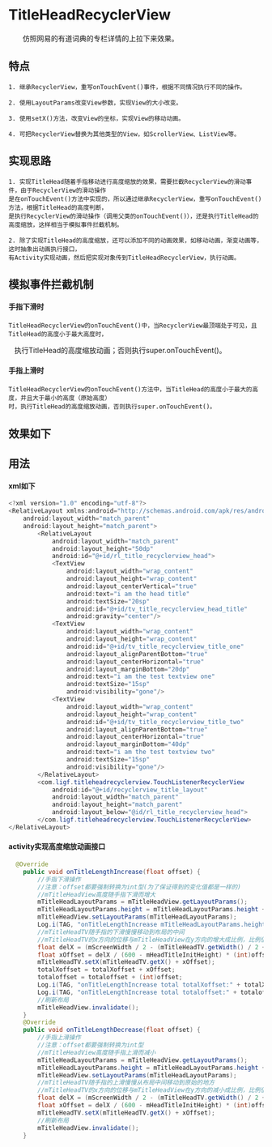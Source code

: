 # TitleHeadRecyclerView
　　仿照网易的有道词典的专栏详情的上拉下来效果。

## 特点

	1. 继承RecyclerView，重写onTouchEvent()事件，根据不同情况执行不同的操作。
  
	2. 使用LayoutParams改变View参数，实现View的大小改变。
  
	3. 使用setX()方法，改变View的坐标，实现View的移动动画。
  
	4. 可把RecyclerView替换为其他类型的View，如ScrollerView、ListView等。

## 实现思路


	1. 实现TitleHead随着手指移动进行高度缩放的效果，需要拦截RecyclerView的滑动事件，由于RecyclerView的滑动操作
    是在onTouchEvent()方法中实现的，所以通过继承RecyclerView，重写onTouchEvent()方法，根据TitleHead的高度判断，
    是执行RecyclerView的滑动操作（调用父类的onTouchEvent()），还是执行TitleHead的高度缩放，这样相当于模拟事件拦截机制。
    
    2. 除了实现TitleHead的高度缩放，还可以添加不同的动画效果，如移动动画，渐变动画等，这时抽象出动画执行接口，
    有Activity实现动画，然后把实现对象传到TitleHeadRecyclerView，执行动画。

## 模拟事件拦截机制

#### 手指下滑时
    TitleHeadRecyclerView的onTouchEvent()中，当RecyclerView最顶端处于可见，且TitleHead的高度小于最大高度时，
    执行TitleHead的高度缩放动画；否则执行super.onTouchEvent()。

#### 手指上滑时
    TitleHeadRecyclerView的onTouchEvent()方法中，当TitleHead的高度小于最大的高度，并且大于最小的高度（原始高度）
    时，执行TitleHead的高度缩放动画，否则执行super.onTouchEvent()。


## 效果如下


## 用法

#### xml如下

``` java
<?xml version="1.0" encoding="utf-8"?>
<RelativeLayout xmlns:android="http://schemas.android.com/apk/res/android";
    android:layout_width="match_parent"
    android:layout_height="match_parent">
        <RelativeLayout
            android:layout_width="match_parent"
            android:layout_height="50dp"
            android:id="@+id/rl_title_recyclerview_head">
            <TextView
                android:layout_width="wrap_content"
                android:layout_height="wrap_content"
                android:layout_centerVertical="true"
                android:text="i am the head title"
                android:textSize="20sp"
                android:id="@+id/tv_title_recyclerview_head_title"
                android:gravity="center"/>
            <TextView
                android:layout_width="wrap_content"
                android:layout_height="wrap_content"
                android:id="@+id/tv_title_recyclerview_title_one"
                android:layout_alignParentBottom="true"
                android:layout_centerHorizontal="true"
                android:layout_marginBottom="20dp"
                android:text="i am the test textview one"
                android:textSize="15sp"
                android:visibility="gone"/>
            <TextView
                android:layout_width="wrap_content"
                android:layout_height="wrap_content"
                android:id="@+id/tv_title_recyclerview_title_two"
                android:layout_alignParentBottom="true"
                android:layout_centerHorizontal="true"
                android:layout_marginBottom="40dp"
                android:text="i am the test textview two"
                android:textSize="15sp"
                android:visibility="gone"/>
        </RelativeLayout>
        <com.ligf.titleheadrecyclerview.TouchListenerRecyclerView
            android:id="@+id/recyclerview_title_layout"
            android:layout_width="match_parent"
            android:layout_height="match_parent"
            android:layout_below="@id/rl_title_recyclerview_head">
        </com.ligf.titleheadrecyclerview.TouchListenerRecyclerView>
</RelativeLayout>


```

#### activity实现高度缩放动画接口

``` java
  @Override
    public void onTitleLengthIncrease(float offset) {
        //手指下滑操作
        //注意：offset都要强制转换为int型(为了保证得到的变化值都是一样的)
        //mTitleHeadView高度随手指下滑而增大
        mTitleHeadLayoutParams = mTitleHeadView.getLayoutParams();
        mTitleHeadLayoutParams.height = mTitleHeadLayoutParams.height + (int)offset;
        mTitleHeadView.setLayoutParams(mTitleHeadLayoutParams);
        Log.i(TAG, "onTitleLengthIncrease mTitleHeadLayoutParams.height:" + mTitleHeadLayoutParams.height);
        //mTitleHeadTV随手指的下滑慢慢移动到布局的中间
        //mTitleHeadTV的x方向的位移与mTitleHeadView在y方向的增大成比例，比例值就是x方向需要移动的总位移/y方向需要增大的总大小
        float delX = (mScreenWidth / 2 - (mTitleHeadTV.getWidth() / 2 + mHeadTitleTextInitX));
        float xOffset = delX / (600 - mHeadTitleInitHeight) * (int)offset;
        mTitleHeadTV.setX(mTitleHeadTV.getX() + xOffset);
        totalXoffset = totalXoffset + xOffset;
        totaloffset = totaloffset + (int)offset;
        Log.i(TAG, "onTitleLengthIncrease total totalXoffset:" + totalXoffset);
        Log.i(TAG, "onTitleLengthIncrease total totaloffset:" + totaloffset);
        //刷新布局
        mTitleHeadView.invalidate();
    }
    @Override
    public void onTitleLengthDecrease(float offset) {
        //手指上滑操作
        //注意：offset都要强制转换为int型
        //mTitleHeadView高度随手指上滑而减小
        mTitleHeadLayoutParams = mTitleHeadView.getLayoutParams();
        mTitleHeadLayoutParams.height = mTitleHeadLayoutParams.height + (int)offset;
        mTitleHeadView.setLayoutParams(mTitleHeadLayoutParams);
        //mTitleHeadTV随手指的上滑慢慢从布局中间移动到原始的地方
        //mTitleHeadTV的x方向的位移与mTitleHeadView在y方向的减小成比例，比例值就是x方向需要移动的总位移/y方向需要减小的总大小
        float delX = (mScreenWidth / 2 - (mTitleHeadTV.getWidth() / 2 + mHeadTitleTextInitX));
        float xOffset = delX / (600 - mHeadTitleInitHeight) * (int)offset;
        mTitleHeadTV.setX(mTitleHeadTV.getX() + xOffset);
        //刷新布局
        mTitleHeadView.invalidate();
    }


```


